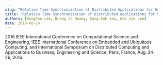 ```yaml
---
slug: "Relative Time Synchronization of Distributed Applications for Software-in-the-loop Simulation"
title: "Relative Time Synchronization of Distributed Applications for Software-in-the-loop Simulation"
authors: [Sunghee Lee, Bueng Il Hwang, Kang-Bok Seo, Woo Jin Lee]
date: 2016-08-24
---
```


2016 IEEE International Conference on Computational Science and Engineering, IEEE International Conference on Embedded and Ubiquitous Computing, and International Symposium on Distributed Computing and Applications to Business, Engineering and Science, Paris, France, Aug. 24-26, 2016
